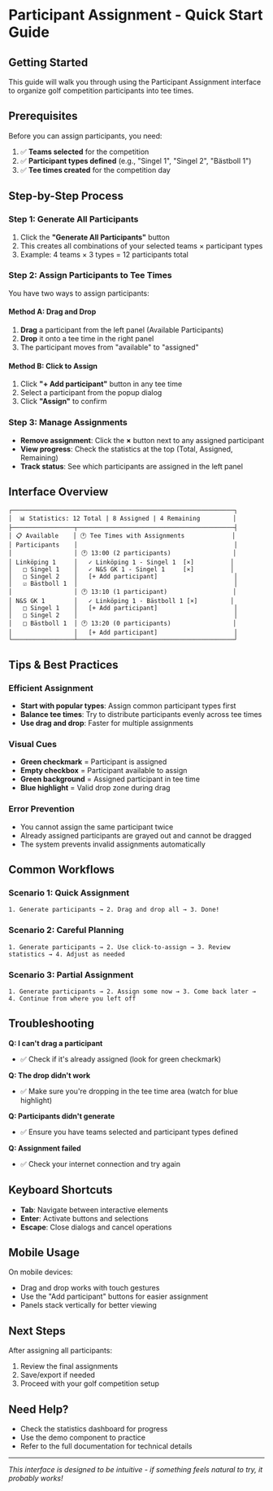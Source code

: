 # Participant Assignment - Quick Start Guide

## Getting Started

This guide will walk you through using the Participant Assignment interface to organize golf competition participants into tee times.

## Prerequisites

Before you can assign participants, you need:

1. ✅ **Teams selected** for the competition
2. ✅ **Participant types defined** (e.g., "Singel 1", "Singel 2", "Bästboll 1")
3. ✅ **Tee times created** for the competition day

## Step-by-Step Process

### Step 1: Generate All Participants

1. Click the **"Generate All Participants"** button
2. This creates all combinations of your selected teams × participant types
3. Example: 4 teams × 3 types = 12 participants total

### Step 2: Assign Participants to Tee Times

You have two ways to assign participants:

#### Method A: Drag and Drop
1. **Drag** a participant from the left panel (Available Participants)
2. **Drop** it onto a tee time in the right panel
3. The participant moves from "available" to "assigned"

#### Method B: Click to Assign
1. Click **"+ Add participant"** button in any tee time
2. Select a participant from the popup dialog
3. Click **"Assign"** to confirm

### Step 3: Manage Assignments

- **Remove assignment**: Click the **×** button next to any assigned participant
- **View progress**: Check the statistics at the top (Total, Assigned, Remaining)
- **Track status**: See which participants are assigned in the left panel

## Interface Overview

```
┌─────────────────────────────────────────────────────────────┐
│  📊 Statistics: 12 Total | 8 Assigned | 4 Remaining         │
├─────────────────┬───────────────────────────────────────────┤
│ 📋 Available    │ 🕐 Tee Times with Assignments             │
│ Participants    │                                           │
│                 │ 🕐 13:00 (2 participants)                 │
│ Linköping 1     │   ✓ Linköping 1 - Singel 1  [×]          │
│   □ Singel 1    │   ✓ N&S GK 1 - Singel 1     [×]          │
│   □ Singel 2    │   [+ Add participant]                     │
│   ☑ Bästboll 1  │                                           │
│                 │ 🕐 13:10 (1 participant)                  │
│ N&S GK 1        │   ✓ Linköping 1 - Bästboll 1 [×]         │
│   □ Singel 1    │   [+ Add participant]                     │
│   □ Singel 2    │                                           │
│   □ Bästboll 1  │ 🕐 13:20 (0 participants)                 │
│                 │   [+ Add participant]                     │
└─────────────────┴───────────────────────────────────────────┘
```

## Tips & Best Practices

### Efficient Assignment
- **Start with popular types**: Assign common participant types first
- **Balance tee times**: Try to distribute participants evenly across tee times
- **Use drag and drop**: Faster for multiple assignments

### Visual Cues
- **Green checkmark** = Participant is assigned
- **Empty checkbox** = Participant available to assign
- **Green background** = Assigned participant in tee time
- **Blue highlight** = Valid drop zone during drag

### Error Prevention
- You cannot assign the same participant twice
- Already assigned participants are grayed out and cannot be dragged
- The system prevents invalid assignments automatically

## Common Workflows

### Scenario 1: Quick Assignment
```
1. Generate participants → 2. Drag and drop all → 3. Done!
```

### Scenario 2: Careful Planning
```
1. Generate participants → 2. Use click-to-assign → 3. Review statistics → 4. Adjust as needed
```

### Scenario 3: Partial Assignment
```
1. Generate participants → 2. Assign some now → 3. Come back later → 4. Continue from where you left off
```

## Troubleshooting

**Q: I can't drag a participant**
- ✅ Check if it's already assigned (look for green checkmark)

**Q: The drop didn't work**
- ✅ Make sure you're dropping in the tee time area (watch for blue highlight)

**Q: Participants didn't generate**
- ✅ Ensure you have teams selected and participant types defined

**Q: Assignment failed**
- ✅ Check your internet connection and try again

## Keyboard Shortcuts

- **Tab**: Navigate between interactive elements
- **Enter**: Activate buttons and selections
- **Escape**: Close dialogs and cancel operations

## Mobile Usage

On mobile devices:
- Drag and drop works with touch gestures
- Use the "Add participant" buttons for easier assignment
- Panels stack vertically for better viewing

## Next Steps

After assigning all participants:
1. Review the final assignments
2. Save/export if needed
3. Proceed with your golf competition setup

## Need Help?

- Check the statistics dashboard for progress
- Use the demo component to practice
- Refer to the full documentation for technical details

---

*This interface is designed to be intuitive - if something feels natural to try, it probably works!* 